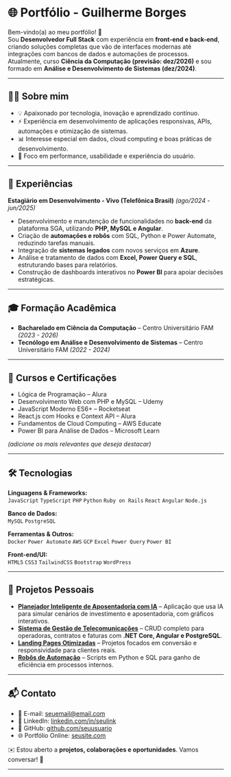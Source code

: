 # 🌐 Portfólio - Guilherme Borges

Bem-vindo(a) ao meu portfólio! 🚀  
Sou **Desenvolvedor Full Stack** com experiência em **front-end e back-end**, criando soluções completas que vão de interfaces modernas até integrações com bancos de dados e automações de processos.  
Atualmente, curso **Ciência da Computação (previsão: dez/2026)** e sou formado em **Análise e Desenvolvimento de Sistemas (dez/2024)**.

---

## 👨‍💻 Sobre mim

- 💡 Apaixonado por tecnologia, inovação e aprendizado contínuo.  
- ⚡ Experiência em desenvolvimento de aplicações responsivas, APIs, automações e otimização de sistemas.  
- 📊 Interesse especial em dados, cloud computing e boas práticas de desenvolvimento.  
- 🎯 Foco em performance, usabilidade e experiência do usuário.  

---

## 🏢 Experiências

**Estagiário em Desenvolvimento - Vivo (Telefônica Brasil)** *(ago/2024 - jun/2025)*  
- Desenvolvimento e manutenção de funcionalidades no **back-end** da plataforma SGA, utilizando **PHP, MySQL e Angular**.  
- Criação de **automações e robôs** com SQL, Python e Power Automate, reduzindo tarefas manuais.  
- Integração de **sistemas legados** com novos serviços em **Azure**.  
- Análise e tratamento de dados com **Excel, Power Query e SQL**, estruturando bases para relatórios.  
- Construção de dashboards interativos no **Power BI** para apoiar decisões estratégicas.  

---

## 🎓 Formação Acadêmica

- **Bacharelado em Ciência da Computação** – Centro Universitário FAM *(2023 - 2026)*  
- **Tecnólogo em Análise e Desenvolvimento de Sistemas** – Centro Universitário FAM *(2022 - 2024)*  

---

## 📜 Cursos e Certificações

- Lógica de Programação – Alura  
- Desenvolvimento Web com PHP e MySQL – Udemy  
- JavaScript Moderno ES6+ – Rocketseat  
- React.js com Hooks e Context API – Alura  
- Fundamentos de Cloud Computing – AWS Educate  
- Power BI para Análise de Dados – Microsoft Learn  

*(adicione os mais relevantes que deseja destacar)*

---

## 🛠️ Tecnologias

**Linguagens & Frameworks:**  
`JavaScript` `TypeScript` `PHP` `Python` `Ruby on Rails` `React` `Angular` `Node.js`  

**Banco de Dados:**  
`MySQL` `PostgreSQL`  

**Ferramentas & Outros:**  
`Docker` `Power Automate` `AWS` `GCP` `Excel` `Power Query` `Power BI`  

**Front-end/UI:**  
`HTML5` `CSS3` `TailwindCSS` `Bootstrap` `WordPress`  

---

## 📂 Projetos Pessoais

- [**Planejador Inteligente de Aposentadoria com IA**](#) – Aplicação que usa IA para simular cenários de investimento e aposentadoria, com gráficos interativos.  
- [**Sistema de Gestão de Telecomunicações**](#) – CRUD completo para operadoras, contratos e faturas com **.NET Core, Angular e PostgreSQL**.  
- [**Landing Pages Otimizadas**](#) – Projetos focados em conversão e responsividade para clientes reais.  
- [**Robôs de Automação**](#) – Scripts em Python e SQL para ganho de eficiência em processos internos.  

---

## 📬 Contato

- 📧 E-mail: [seuemail@email.com](mailto:guilherme.borgesjob@gmail.com)  
- 💼 LinkedIn: [linkedin.com/in/seulink](https://linkedin.com/in/guiborges77)  
- 🐙 GitHub: [github.com/seuusuario](https://github.com/guiborges77)  
- 🌐 Portfólio Online: [seusite.com](https://www.borgesguilherme.com)  

✉️ Estou aberto a **projetos, colaborações e oportunidades**. Vamos conversar! 🚀

---
